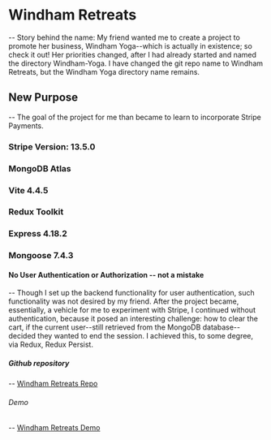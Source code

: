 # Windham Retreats

-- Story behind the name:  My friend wanted me to create a project to promote her business, Windham Yoga--which is actually in existence; so check it out!  Her priorities changed, after I had already started and named the directory Windham-Yoga.  I have changed the git repo name to Windham Retreats, but the Windham Yoga directory name remains.

## New Purpose

-- The goal of the project for me than became to learn to incorporate Stripe Payments.
   ### Stripe Version: 13.5.0
   ### MongoDB Atlas
   ### Vite 4.4.5
   ### Redux Toolkit
   ### Express 4.18.2
   ### Mongoose 7.4.3

#### No User Authentication or Authorization -- not a mistake

-- Though I set up the backend functionality for user authentication, such functionality was not desired by my friend.  After the project became, essentially, a vehicle for me to experiment with Stripe, I continued without authentication, because it posed an interesting challenge: how to clear the cart, if the current user--still retrieved from the MongoDB database--decided they wanted to end the session.  I achieved this, to some degree, via Redux, Redux Persist.

##### Github repository

-- [Windham Retreats Repo](https://github.com/mmaustin/windham-retreats)

###### Demo

-- [Windham Retreats Demo](https://watch.screencastify.com/v/Suxd8AynSUCAH74p51FK)